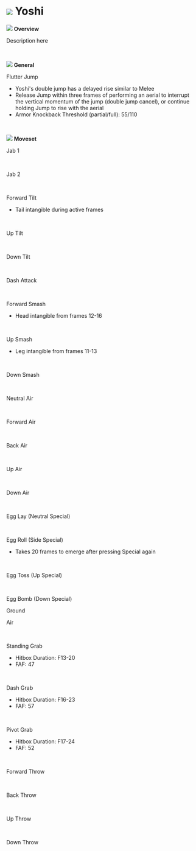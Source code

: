 # ![](../../images/Stock_Yoshi.png) Yoshi

<!DOCTYPE html>
<meta name="viewport" content="width=device-width; initial-scale=1.0;">
<link rel="stylesheet" type="text/css" href="../../style.css">

![](../../images/SmashBall.png) <b>Overview</b>
<p class="info">Description here</p>
<br>

![](../../images/SmashBall.png) <b>General</b>
<p class="info_header">Flutter Jump</p>
<ul>
  <li>Yoshi's double jump has a delayed rise similar to Melee</li>
  <li>Release Jump within three frames of performing an aerial to interrupt the vertical momentum of the jump (double jump cancel), or continue holding Jump to rise with the aerial</li>
  <li>Armor Knockback Threshold (partial/full): 55/110</li>
</ul>
<br>

![](../../images/SmashBall.png) <b>Moveset</b>
<br>
<p>Jab 1</p><div class="charTable"></div>
<br>
<p>Jab 2</p><div class="charTable"></div>
<br>
<p>Forward Tilt</p>
<ul>
  <li>Tail intangible during active frames</li>
</ul>
<div class="charTable"></div>
<br>
<p>Up Tilt</p><div class="charTable"></div>
<br>
<p>Down Tilt</p><div class="charTable"></div>
<br>
<p>Dash Attack</p><div class="charTable"></div>
<br>
<p>Forward Smash</p>
<ul>
  <li>Head intangible from frames 12-16</li>
</ul>
<div class="charTable"></div>
<br>
<p>Up Smash</p>
<ul>
  <li>Leg intangible from frames 11-13</li>
</ul>
<div class="charTable"></div>
<br>
<p>Down Smash</p><div class="charTable"></div>
<br>
<p>Neutral Air</p><div class="charTable"></div>
<br>
<p>Forward Air</p><div class="charTable"></div>
<br>
<p>Back Air</p><div class="charTable"></div>
<br>
<p>Up Air</p><div class="charTable"></div>
<br>
<p>Down Air</p><div class="charTable"></div>
<br>
<p>Egg Lay (Neutral Special)</p><div class="charTable"></div>
<br>
<p>Egg Roll (Side Special)</p>
<ul>
  <li>Takes 20 frames to emerge after pressing Special again</li>
</ul>
<div class="charTable"></div>
<br>
<p>Egg Toss (Up Special)</p><div class="charTable"></div>
<br>
<p>Egg Bomb (Down Special)</p>
<p class="info_header">Ground</p>
<div class="charTable"></div>
<p class="info_header">Air</p>
<div class="charTable"></div>
<br>
<p>Standing Grab</p>
<ul>
  <li>Hitbox Duration: F13-20</li>
  <li>FAF: 47</li>
</ul>
<br>
<p>Dash Grab</p>
<ul>
  <li>Hitbox Duration: F16-23</li>
  <li>FAF: 57</li>
</ul>
<br>
<p>Pivot Grab</p>
<ul>
  <li>Hitbox Duration: F17-24</li>
  <li>FAF: 52</li>
</ul>
<br>
<p>Forward Throw</p><div class="charTable"></div>
<br>
<p>Back Throw</p><div class="charTable"></div>
<br>
<p>Up Throw</p><div class="charTable"></div>
<br>
<p>Down Throw</p><div class="charTable"></div>

<script src="https://ajax.googleapis.com/ajax/libs/jquery/3.6.3/jquery.min.js"></script>
<script src="../../js/arrow.js"></script>
<script type="text/javascript" src="../../js/dataparser.js"></script>
<script type="text/javascript">
  importFile("./data/data_yoshi.json");
</script>